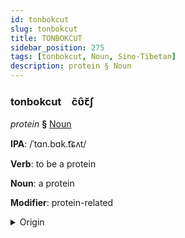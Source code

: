 ```yaml
---
id: tonbokcut
slug: tonbokcut
title: TONBOKCUT
sidebar_position: 275
tags: [tonbokcut, Noun, Sino-Tibetan]
description: protein § Noun
---
```


### tonbokcut&emsp;<span kind="abugida">c̃ʋ̑ꞇ̆ʃ</span>

*protein* **§** [Noun](../../tags/Noun)

**IPA**: /ˈtɑn.bɑk.t͡ɕʌt/

**Verb**: to be a protein

**Noun**: a protein

**Modifier**: protein-related

<details>
    <summary>Origin</summary>
    Hakka 蛋白質 tan4 pag6 zed5 /tʰan.pʰak.tse̞t/<br/>
    <em>Sino-Tibetan Language Family</em>
</details>